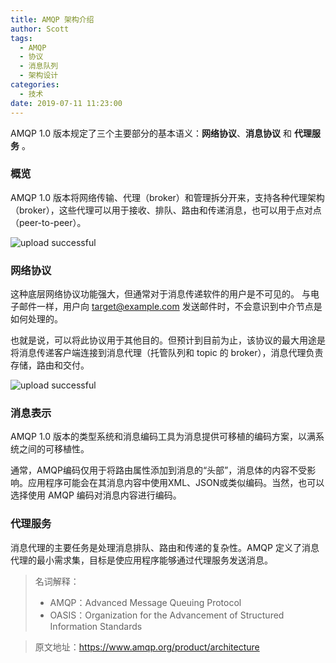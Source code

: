 ```yaml
---
title: AMQP 架构介绍
author: Scott
tags:
  - AMQP
  - 协议
  - 消息队列
  - 架构设计
categories:
  - 技术
date: 2019-07-11 11:23:00
---
```

AMQP 1.0 版本规定了三个主要部分的基本语义：**网络协议**、**消息协议** 和 **代理服务** 。

<!--more-->

### 概览
AMQP 1.0 版本将网络传输、代理（broker）和管理拆分开来，支持各种代理架构（broker），这些代理可以用于接收、排队、路由和传递消息，也可以用于点对点（peer-to-peer）。

![upload successful](/images/pasted-9.png)

### 网络协议

这种底层网络协议功能强大，但通常对于消息传递软件的用户是不可见的。 与电子邮件一样，用户向 target@example.com 发送邮件时，不会意识到中介节点是如何处理的。

也就是说，可以将此协议用于其他目的。但预计到目前为止，该协议的最大用途是将消息传递客户端连接到消息代理（托管队列和 topic 的 broker），消息代理负责存储，路由和交付。

![upload successful](/images/pasted-10.png)

### 消息表示
AMQP 1.0 版本的类型系统和消息编码工具为消息提供可移植的编码方案，以满系统之间的可移植性。

通常，AMQP编码仅用于将路由属性添加到消息的“头部”，消息体的内容不受影响。应用程序可能会在其消息内容中使用XML、JSON或类似编码。当然，也可以选择使用 AMQP 编码对消息内容进行编码。

### 代理服务
消息代理的主要任务是处理消息排队、路由和传递的复杂性。AMQP 定义了消息代理的最小需求集，目标是使应用程序能够通过代理服务发送消息。

> 名词解释：
> 
> * AMQP：Advanced Message Queuing Protocol
> * OASIS：Organization for the Advancement of Structured Information Standards

> 原文地址：https://www.amqp.org/product/architecture